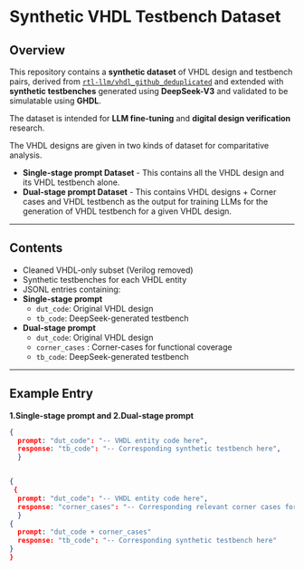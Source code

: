 # Synthetic VHDL Testbench Dataset

## Overview
This repository contains a **synthetic dataset** of VHDL design and testbench pairs, derived from 
[`rtl-llm/vhdl_github_deduplicated`](https://huggingface.co/datasets/rtl-llm/vhdl_github_deduplicated) 
and extended with **synthetic testbenches** generated using **DeepSeek-V3** and validated to be simulatable using **GHDL**.  

The dataset is intended for **LLM fine-tuning** and **digital design verification** research.

The VHDL designs are given in two kinds of dataset for comparitative analysis. 
- **Single-stage prompt Dataset** - This contains all the VHDL design and its VHDL testbench alone.
- **Dual-stage prompt Dataset** - This contains VHDL designs + Corner cases and VHDL testbench as the output for training LLMs for the generation of VHDL testbench for a given VHDL design.

---

## Contents
- Cleaned VHDL-only subset (Verilog removed)
- Synthetic testbenches for each VHDL entity
- JSONL entries containing:
- **Single-stage prompt**
  - `dut_code`: Original VHDL design
  - `tb_code`: DeepSeek-generated testbench
- **Dual-stage prompt**
  - `dut_code`: Original VHDL design
  - `corner_cases` : Corner-cases for functional coverage
  - `tb_code`: DeepSeek-generated testbench
---

## Example Entry

**1.Single-stage prompt and 2.Dual-stage prompt**
```json
{
  prompt: "dut_code": "-- VHDL entity code here",
  response: "tb_code": "-- Corresponding synthetic testbench here",
  }


{
 {
  prompt: "dut_code": "-- VHDL entity code here",
  response: "corner_cases": "-- Corresponding relevant corner cases for coverage",
  }
{
  prompt: "dut_code + corner_cases"
  response: "tb_code": "-- Corresponding synthetic testbench here"
}
}





